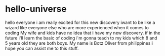 # hello-universe
hello everyone i am really excited for this new discovery  iwant to be like a wizard like everyone else who are more experienced when it comes to coding
My wife and kids have no idea that i have my new discovery. if in the future i'll learn the basic of coding i'm gonna teach to my kids which 8 and 5 years old they are both boys.
My name is Botz Oliver from philippines i hope you can assist me to this stuff.
